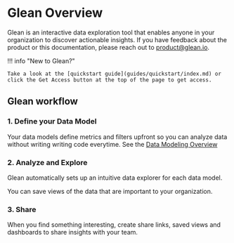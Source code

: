 # Glean Overview

Glean is an interactive data exploration tool that enables anyone in your organization to discover actionable insights.  If you have feedback about the product or this documentation, please reach out to [product@glean.io](mailto:product@glean.io).

!!! info "New to Glean?"

    Take a look at the [quickstart guide](guides/quickstart/index.md) or click the Get Access button at the top of the page to get access.

## Glean workflow

### 1.  Define your Data Model

Your data models define metrics and filters upfront so you can analyze data without writing writing code everytime. See the [Data Modeling Overview](docs/data-modeling/Data-Models-Overview.md)

### 2.  Analyze and Explore

Glean automatically sets up an intuitive data explorer for each data model.

You can save views of the data that are important to your organization.

### 3.  Share

When you find something interesting, create share links, saved views and dashboards to share insights with your team.
